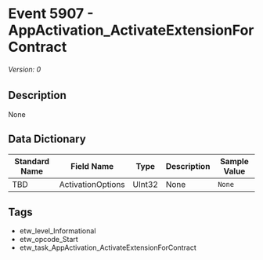 # Event 5907 - AppActivation_ActivateExtensionForContract
###### Version: 0

## Description
None

## Data Dictionary
|Standard Name|Field Name|Type|Description|Sample Value|
|---|---|---|---|---|
|TBD|ActivationOptions|UInt32|None|`None`|

## Tags
* etw_level_Informational
* etw_opcode_Start
* etw_task_AppActivation_ActivateExtensionForContract